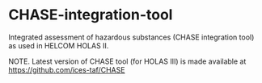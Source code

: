 # CHASE-integration-tool
Integrated assessment of hazardous substances (CHASE integration tool) as used in HELCOM HOLAS II. 

NOTE. Latest version of CHASE tool (for HOLAS III) is made available at https://github.com/ices-taf/CHASE
